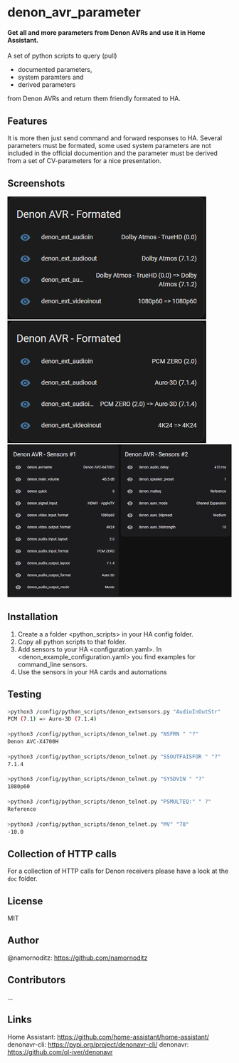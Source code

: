 # denon_avr_parameter
#### Get all and more parameters from Denon AVRs and use it in Home Assistant.

A set of python scripts to query (pull)
- documented parameters, 
- system paramters and 
- derived parameters 

from Denon AVRs and return them friendly formated to HA.

## Features

It is more then just send command and forward responses to HA.
Several parameters must be formated, some used system parameters are not included in the official documention and the <output channel layout> parameter must be derived from a set of CV-parameters for a nice presentation.
  
## Screenshots
  
![Alt text](screenshot%233.png?raw=true "Screenshot #3")
![Alt text](screenshot%232.png?raw=true "Screenshot #2")
![Alt text](screenshot%231.png?raw=true "Screenshot #1")

## Installation

1. Create a a folder <python_scripts> in your HA config folder.
2. Copy all python scripts to that folder.
3. Add sensors to your HA <configuration.yaml>. 
In <denon_example_configuration.yaml> you find examples for command_line sensors.
4. Use the sensors in your HA cards and automations

## Testing

```sh
>python3 /config/python_scripts/denon_extsensors.py "AudioInOutStr"
PCM (7.1) => Auro-3D (7.1.4)

>python3 /config/python_scripts/denon_telnet.py "NSFRN " "?"
Denon AVC-X4700H

>python3 /config/python_scripts/denon_telnet.py "SSOUTFAISFOR " "?"
7.1.4

>python3 /config/python_scripts/denon_telnet.py "SYSDVIN " "?"
1080p60

>python3 /config/python_scripts/denon_telnet.py "PSMULTEQ:" " ?"
Reference
  
>python3 /config/python_scripts/denon_telnet.py "MV" "70"
-10.0
```

  
## Collection of HTTP calls
For a collection of HTTP calls for Denon receivers please have a look at the `doc` folder.

## License
MIT

## Author
@namornoditz: https://github.com/namornoditz

## Contributors
...

## Links
Home Assistant: https://github.com/home-assistant/home-assistant/  
denonavr-cli: https://pypi.org/project/denonavr-cli/
denonavr: https://github.com/ol-iver/denonavr
